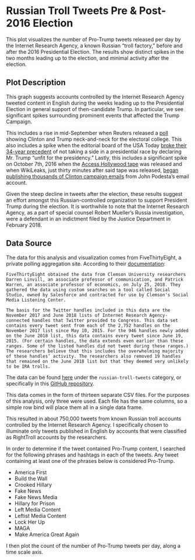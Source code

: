 # Russian Troll Tweets Pre & Post-2016 Election

This plot visualizes the number of Pro-Trump tweets released per day by the Internet Research Agency, a known Russian “troll factory,” before and after the 2016 Presidential Election. The results show distinct spikes in the two months leading up to the election, and minimal activity after the election.

## Plot Description

This graph suggests accounts controlled by the Internet Research Agency tweeted content in English during the weeks leading up to the Presidential Election in general support of then-candidate Trump. In particular, we see significant spikes surrounding prominent events that affected the Trump Campaign.

This includes a rise in mid-September when Reuters released a [poll](https://www.reuters.com/article/us-usa-election-poll-idUSKCN11M2A4) showing Clinton and Trump neck-and-neck for the electoral college. This also includes a spike when the editorial board of the USA Today [broke their 34-year precedent](https://www.usatoday.com/story/opinion/2016/09/29/dont-vote-for-donald-trump-editorial-board-editorials-debates/91295020/) of not taking a side in a presidential race by declaring Mr. Trump “unfit for the presidency.” Lastly, this includes a significant spike on October 7th, 2016 when the [Access Hollywood tape](https://www.washingtonpost.com/politics/trump-recorded-having-extremely-lewd-conversation-about-women-in-2005/2016/10/07/3b9ce776-8cb4-11e6-bf8a-3d26847eeed4_story.html) was released and when WikiLeaks, just thirty minutes after said tape was released, [began publishing thousands of Clinton campaign emails](https://www.nytimes.com/2016/10/08/us/politics/us-formally-accuses-russia-of-stealing-dnc-emails.html?searchResultPosition=2) from John Podesta’s email account.

Given the steep decline in tweets after the election, these results suggest an effort amongst this Russian-controlled organization to support President Trump during the election. It is worthwhile to note that the Internet Research Agency, as a part of special counsel Robert Mueller’s Russia investigation, were a defendant in an indictment filed by the Justice Department in February 2018.

## Data Source

The data for this analysis and visualization comes from FiveThirtyEight, a private polling aggregation site. According to their [documentation](https://github.com/fivethirtyeight/russian-troll-tweets/blob/master/README.md):

```
FiveThirtyEight obtained the data from Clemson University researchers Darren Linvill, an associate professor of communication, and Patrick Warren, an associate professor of economics, on July 25, 2018. They gathered the data using custom searches on a tool called Social Studio, owned by Salesforce and contracted for use by Clemson's Social Media Listening Center.

The basis for the Twitter handles included in this data are the November 2017 and June 2018 lists of Internet Research Agency-connected handles that Twitter provided to Congress. This data set contains every tweet sent from each of the 2,752 handles on the November 2017 list since May 10, 2015. For the 946 handles newly added on the June 2018 list, this data contains every tweet since June 19, 2015. (For certain handles, the data extends even earlier than these ranges. Some of the listed handles did not tweet during these ranges.) The researchers believe that this includes the overwhelming majority of these handles’ activity. The researchers also removed 19 handles that remained on the June 2018 list but that they deemed very unlikely to be IRA trolls.
```

The data can be found [here](https://data.fivethirtyeight.com/) under the `russian-troll-tweets` category, or specifically in this [GitHub repository](https://github.com/fivethirtyeight/russian-troll-tweets).

This data comes in the form of thirteen separate CSV files. For the purposes of this analysis, only three were used. Each file has the same columns, so a simple row bind will place them all in a single data frame.

This resulted in about 750,000 tweets from known Russian troll accounts controlled by the Internet Research Agency. I specifically chosen to illuminate only tweets published in English by accounts that were classified as RightTroll accounts by the researchers.

In order to determine if the tweet contained Pro-Trump content, I searched for the following phrases and hashtags in each of the tweets. Any tweet containing at least one of the phrases below is considered Pro-Trump.

- America First
- Build the Wall
- Crooked Hillary
- Fake News
- Fake News Media
- Hillary for Prison
- Left Media Content
- Leftist Media Content
- Lock Her Up
- MAGA
- Make America Great Again

I then plot the count of the number of Pro-Trump tweets per day, along a time scale axis.
